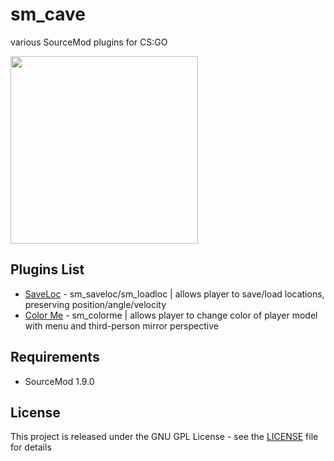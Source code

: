 # sm_cave
various SourceMod plugins for CS:GO

<img src="https://i.imgur.com/KgsyLdb.png" width="300" height="300">

## Plugins List
* [SaveLoc](./saveloc) - sm_saveloc/sm_loadloc | allows player to save/load locations, preserving position/angle/velocity
* [Color Me](./colorme) - sm_colorme | allows player to change color of player model with menu and third-person mirror perspective
## Requirements
* SourceMod 1.9.0

## License
This project is released under the GNU GPL License - see the [LICENSE](LICENSE) file for details